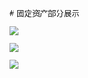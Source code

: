 
# 固定资产部分展示

![](http://p0.meituan.net/dpdeal/0fc6098b214877d57b5d5e248afedc58122831.jpg)

![](http://p1.meituan.net/dpdeal/7b252e27ba0ffc9515fb51fe833dbb1177300.jpg)

![](http://p0.meituan.net/dpdeal/46a366fc428bb52fcc4bb148f1c4944d102673.jpg)

